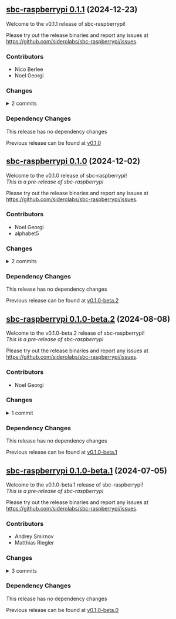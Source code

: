 ## [sbc-raspberrypi 0.1.1](https://github.com/siderolabs/sbc-raspberrypi/releases/tag/v0.1.1) (2024-12-23)

Welcome to the v0.1.1 release of sbc-raspberrypi!



Please try out the release binaries and report any issues at
https://github.com/siderolabs/sbc-raspberrypi/issues.

### Contributors

* Nico Berlee
* Noel Georgi

### Changes
<details><summary>2 commits</summary>
<p>

* [`a802dbb`](https://github.com/siderolabs/sbc-raspberrypi/commit/a802dbb773b927e673b76023faf386bf9f74c281) fix: fix raspberrypi firmware url
* [`2f30031`](https://github.com/siderolabs/sbc-raspberrypi/commit/2f300313aa7f277b194a21e1326d29b97f17372e) chore: rekres to simplify `.kres.yaml` defaults
</p>
</details>

### Dependency Changes

This release has no dependency changes

Previous release can be found at [v0.1.0](https://github.com/siderolabs/sbc-raspberrypi/releases/tag/v0.1.0)

## [sbc-raspberrypi 0.1.0](https://github.com/siderolabs/sbc-raspberrypi/releases/tag/v0.1.0) (2024-12-02)

Welcome to the v0.1.0 release of sbc-raspberrypi!  
*This is a pre-release of sbc-raspberrypi*



Please try out the release binaries and report any issues at
https://github.com/siderolabs/sbc-raspberrypi/issues.

### Contributors

* Noel Georgi
* alphabet5

### Changes
<details><summary>2 commits</summary>
<p>

* [`15a6834`](https://github.com/siderolabs/sbc-raspberrypi/commit/15a683428278f8bf1b7c46110e6cb72d417ad1b8) chore: bump deps
* [`1c69056`](https://github.com/siderolabs/sbc-raspberrypi/commit/1c690560d5a16cefc5977f033dae102424f2ea63) docs: add link to boot assets
</p>
</details>

### Dependency Changes

This release has no dependency changes

Previous release can be found at [v0.1.0-beta.2](https://github.com/siderolabs/sbc-raspberrypi/releases/tag/v0.1.0-beta.2)

## [sbc-raspberrypi 0.1.0-beta.2](https://github.com/siderolabs/sbc-raspberrypi/releases/tag/v0.1.0-beta.2) (2024-08-08)

Welcome to the v0.1.0-beta.2 release of sbc-raspberrypi!  
*This is a pre-release of sbc-raspberrypi*



Please try out the release binaries and report any issues at
https://github.com/siderolabs/sbc-raspberrypi/issues.

### Contributors

* Noel Georgi

### Changes
<details><summary>1 commit</summary>
<p>

* [`cb7b03d`](https://github.com/siderolabs/sbc-raspberrypi/commit/cb7b03d20a390486f4e46be43a4d6aacefac734d) chore: rekres and bump deps
</p>
</details>

### Dependency Changes

This release has no dependency changes

Previous release can be found at [v0.1.0-beta.1](https://github.com/siderolabs/sbc-raspberrypi/releases/tag/v0.1.0-beta.1)

## [sbc-raspberrypi 0.1.0-beta.1](https://github.com/siderolabs/sbc-raspberrypi/releases/tag/v0.1.0-beta.1) (2024-07-05)

Welcome to the v0.1.0-beta.1 release of sbc-raspberrypi!  
*This is a pre-release of sbc-raspberrypi*



Please try out the release binaries and report any issues at
https://github.com/siderolabs/sbc-raspberrypi/issues.

### Contributors

* Andrey Smirnov
* Matthias Riegler

### Changes
<details><summary>3 commits</summary>
<p>

* [`3967840`](https://github.com/siderolabs/sbc-raspberrypi/commit/396784073bbf066bb1243ef2934e86913f147f4c) release(v0.1.0-beta.1): prepare release
* [`2590781`](https://github.com/siderolabs/sbc-raspberrypi/commit/2590781a2afb4f333f43732aa9c42b717bd173ee) feat: update dependencies
* [`9bb942b`](https://github.com/siderolabs/sbc-raspberrypi/commit/9bb942b21f6be9bf104386cf6502ab50af5e2ae8) fix: nvme boot is only considered when network disconnected
</p>
</details>

### Dependency Changes

This release has no dependency changes

Previous release can be found at [v0.1.0-beta.0](https://github.com/siderolabs/sbc-raspberrypi/releases/tag/v0.1.0-beta.0)

